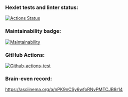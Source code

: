 ### Hexlet tests and linter status:

[![Actions Status](https://github.com/Pavel-nk95/frontend-project-lvl1/workflows/hexlet-check/badge.svg)](https://github.com/Pavel-nk95/frontend-project-lvl1/actions)

### Maintainability badge:

[![Maintainability](https://api.codeclimate.com/v1/badges/a99a88d28ad37a79dbf6/maintainability)](https://codeclimate.com/github/codeclimate/codeclimate/maintainability)

### GitHub Actions:

[![Github-actions-test](https://github.com/Pavel-nk95/frontend-project-lvl1/actions/workflows/github-actions-test.yml/badge.svg)](https://github.com/Pavel-nk95/frontend-project-lvl1/actions/workflows/github-actions-test.yml)

### Brain-even record:

https://asciinema.org/a/nPK9nCSy6wfoRNvPMTCJB8r14
